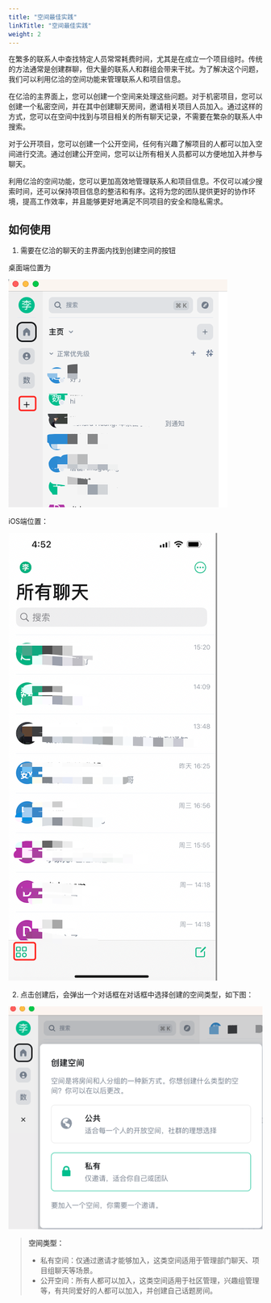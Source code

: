 ```yaml
---
title: "空间最佳实践"
linkTitle: "空间最佳实践"
weight: 2
---
```


在繁多的联系人中查找特定人员常常耗费时间，尤其是在成立一个项目组时。传统的方法通常是创建群聊，但大量的联系人和群组会带来干扰。为了解决这个问题，我们可以利用亿洽的空间功能来管理联系人和项目信息。

在亿洽的主界面上，您可以创建一个空间来处理这些问题。对于机密项目，您可以创建一个私密空间，并在其中创建聊天房间，邀请相关项目人员加入。通过这样的方式，您可以在空间中找到与项目相关的所有聊天记录，不需要在繁杂的联系人中搜索。

对于公开项目，您可以创建一个公开空间，任何有兴趣了解项目的人都可以加入空间进行交流。通过创建公开空间，您可以让所有相关人员都可以方便地加入并参与聊天。

利用亿洽的空间功能，您可以更加高效地管理联系人和项目信息。不仅可以减少搜索时间，还可以保持项目信息的整洁和有序。这将为您的团队提供更好的协作环境，提高工作效率，并且能够更好地满足不同项目的安全和隐私需求。

## 如何使用

1. 需要在亿洽的聊天的主界面内找到创建空间的按钮

桌面端位置为

![桌面端空间](media/best-desktop-space-1.png)

iOS端位置：

![iOS端空间](media/best-ios-space-1.png)

2. 点击创建后，会弹出一个对话框在对话框中选择创建的空间类型，如下图：

![](media/best-space-1.png)

>  **空间类型：**
>
>    - 私有空间：仅通过邀请才能够加入，这类空间适用于管理部门聊天、项目组聊天等场景。
>    - 公开空间：所有人都可以加入，这类空间适用于社区管理，兴趣组管理等，有共同爱好的人都可以加入，并创建自己话题房间。
